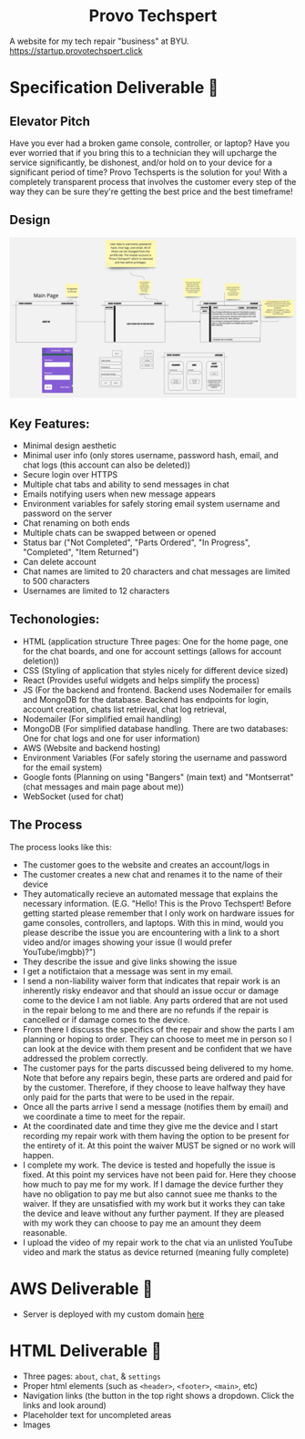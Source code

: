 <h1 align="center">Provo Techspert</h1>


A website for my tech repair "business" at BYU. https://startup.provotechspert.click

# Specification Deliverable 🚀

## Elevator Pitch

Have you ever had a broken game console, controller, or laptop? Have you ever worried that if you bring this to a technician they will upcharge the service significantly, be dishonest, and/or hold on to your device for a significant period of time? Provo Techsperts is the solution for you! With a completely transparent process that involves the customer every step of the way they can be sure they're getting the best price and the best timeframe!

## Design

<img src="public/images/Provo Techspert.jpg" alt="Design Image">

## Key Features:
 - Minimal design aesthetic
 - Minimal user info (only stores username, password hash, email, and chat logs (this account can also be deleted))
 - Secure login over HTTPS
 - Multiple chat tabs and ability to send messages in chat
 - Emails notifying users when new message appears
 - Environment variables for safely storing email system username and password on the server
 - Chat renaming on both ends
 - Multiple chats can be swapped between or opened
 - Status bar ("Not Completed", "Parts Ordered", "In Progress", "Completed", "Item Returned")
 - Can delete account
 - Chat names are limited to 20 characters and chat messages are limited to 500 characters
 - Usernames are limited to 12 characters

## Techonologies:

 - HTML (application structure Three pages: One for the home page, one for the chat boards, and one for account settings (allows for account deletion))
 - CSS (Styling of application that styles nicely for different device sized)
 - React (Provides useful widgets and helps simplify the process)
 - JS (For the backend and frontend. Backend uses Nodemailer for emails and MongoDB for the database. Backend has endpoints for login, account creation, chats list retrieval, chat log retrieval,
 - Nodemailer (For simplified email handling)
 - MongoDB (For simplified database handling. There are two databases: One for chat logs and one for user information)
 - AWS (Website and backend hosting)
 - Environment Variables (For safely storing the username and password for the email system)
 - Google fonts (Planning on using "Bangers" (main text) and "Montserrat" (chat messages and main page about me))
 - WebSocket (used for chat)

## The Process

The process looks like this:
 - The customer goes to the website and creates an account/logs in
 - The customer creates a new chat and renames it to the name of their device
 - They automatically recieve an automated message that explains the necessary information. (E.G. "Hello! This is the Provo Techspert! Before getting started please remember that I only work on hardware issues for game consoles, controllers, and laptops. With this in mind, would you please describe the issue you are encountering with a link to a short video and/or images showing your issue (I would prefer YouTube/imgbb)?")
 - They describe the issue and give links showing the issue
 - I get a notifictaion that a message was sent in my email.
 - I send a non-liability waiver form that indicates that repair work is an inherently risky endeavor and that should an issue occur or damage come to the device I am not liable. Any parts ordered that are not used in the repair belong to me and there are no refunds if the repair is cancelled or if damage comes to the device.
 - From there I discusss the specifics of the repair and show the parts I am planning or hoping to order. They can choose to meet me in person so I can look at the device with them present and be confident that we have addressed the problem correctly.
 - The customer pays for the parts discussed being delivered to my home. Note that before any repairs begin, these parts are ordered and paid for by the customer. Therefore, if they choose to leave halfway they have only paid for the parts that were to be used in the repair.
 - Once all the parts arrive I send a message (notifies them by email) and we coordinate a time to meet for the repair.
 - At the coordinated date and time they give me the device and I start recording my repair work with them having the option to be present for the entirety of it. At this point the waiver MUST be signed or no work will happen.
 - I complete my work. The device is tested and hopefully the issue is fixed. At this point my services have not been paid for. Here they choose how much to pay me for my work. If I damage the device further they have no obligation to pay me but also cannot suee me thanks to the waiver. If they are unsatisfied with my work but it works they can take the device and leave without any further payment. If they are pleased with my work they can choose to pay me an amount they deem reasonable.
 - I upload the video of my repair work to the chat via an unlisted YouTube video and mark the status as device returned (meaning fully complete)


# AWS Deliverable 🚀

 - Server is deployed with my custom domain [here](https://startup.provotechspert.click)

# HTML Deliverable 🚀

 - Three pages: `about`, `chat`, & `settings`
 - Proper html elements (such as `<header>`, `<footer>`, `<main>`, etc)
 - Navigation links (the button in the top right shows a dropdown. Click the links and look around)
 - Placeholder text for uncompleted areas
 - Images